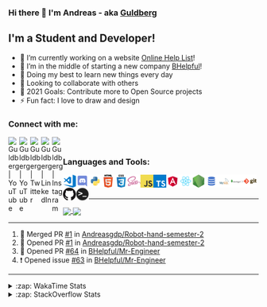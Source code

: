 ### Hi there 👋 I'm Andreas - aka [Guldberg][website]

## I'm a Student and Developer!

- 🔭 I’m currently working on a website [Online Help List][OHL]!
- 📑 I’m in the middle of starting a new company [BHelpful][BHelpful]!
- 🌱 Doing my best to learn new things every day
- 👯 Looking to collaborate with others
- 🥅 2021 Goals: Contribute more to Open Source projects
- ⚡ Fun fact: I love to draw and design

### Connect with me:

[<img align="left" alt="Guldberg | YouTube" width="22px" src="https://cdn.jsdelivr.net/npm/simple-icons@v3/icons/twitch.svg" />][website]
[<img align="left" alt="Guldberg | YouTube" width="22px" src="https://cdn.jsdelivr.net/npm/simple-icons@v3/icons/youtube.svg" />][youtube]
[<img align="left" alt="Guldberg | Twitter" width="22px" src="https://cdn.jsdelivr.net/npm/simple-icons@v3/icons/twitter.svg" />][twitter]
[<img align="left" alt="Guldberg | LinkedIn" width="22px" src="https://cdn.jsdelivr.net/npm/simple-icons@v3/icons/linkedin.svg" />][linkedin]
[<img align="left" alt="Guldberg | Instagram" width="22px" src="https://cdn.jsdelivr.net/npm/simple-icons@v3/icons/instagram.svg" />][instagram]

<br />

### Languages and Tools:

<img align="left" alt="Visual Studio Code" width="26px" src="https://raw.githubusercontent.com/github/explore/80688e429a7d4ef2fca1e82350fe8e3517d3494d/topics/visual-studio-code/visual-studio-code.png" />
<img align="left" alt="Node.js" width="26px" src="https://raw.githubusercontent.com/github/explore/80688e429a7d4ef2fca1e82350fe8e3517d3494d/topics/discord/discord.png" />
<img align="left" alt="HTML5" width="26px" src="https://raw.githubusercontent.com/github/explore/80688e429a7d4ef2fca1e82350fe8e3517d3494d/topics/python/python.png" />
<img align="left" alt="HTML5" width="26px" src="https://raw.githubusercontent.com/github/explore/80688e429a7d4ef2fca1e82350fe8e3517d3494d/topics/html/html.png" />
<img align="left" alt="CSS3" width="26px" src="https://raw.githubusercontent.com/github/explore/80688e429a7d4ef2fca1e82350fe8e3517d3494d/topics/css/css.png" />
<img align="left" alt="Sass" width="26px" src="https://raw.githubusercontent.com/github/explore/80688e429a7d4ef2fca1e82350fe8e3517d3494d/topics/sass/sass.png" />
<img align="left" alt="JavaScript" width="26px" src="https://raw.githubusercontent.com/github/explore/80688e429a7d4ef2fca1e82350fe8e3517d3494d/topics/javascript/javascript.png" />
<img align="left" alt="React" width="26px" src="https://raw.githubusercontent.com/github/explore/80688e429a7d4ef2fca1e82350fe8e3517d3494d/topics/typescript/typescript.png" />
<img align="left" alt="React" width="26px" src="https://raw.githubusercontent.com/github/explore/80688e429a7d4ef2fca1e82350fe8e3517d3494d/topics/angular/angular.png" />
<img align="left" alt="React" width="26px" src="https://raw.githubusercontent.com/github/explore/80688e429a7d4ef2fca1e82350fe8e3517d3494d/topics/react/react.png" />
<img align="left" alt="Node.js" width="26px" src="https://raw.githubusercontent.com/github/explore/80688e429a7d4ef2fca1e82350fe8e3517d3494d/topics/nodejs/nodejs.png" />
<img align="left" alt="SQL" width="26px" src="https://raw.githubusercontent.com/github/explore/80688e429a7d4ef2fca1e82350fe8e3517d3494d/topics/sql/sql.png" />
<img align="left" alt="MySQL" width="26px" src="https://raw.githubusercontent.com/github/explore/80688e429a7d4ef2fca1e82350fe8e3517d3494d/topics/mysql/mysql.png" />
<img align="left" alt="MongoDB" width="26px" src="https://raw.githubusercontent.com/github/explore/80688e429a7d4ef2fca1e82350fe8e3517d3494d/topics/mongodb/mongodb.png" />
<img align="left" alt="Git" width="26px" src="https://raw.githubusercontent.com/github/explore/80688e429a7d4ef2fca1e82350fe8e3517d3494d/topics/git/git.png" />
<img align="left" alt="GitHub" width="26px" src="https://raw.githubusercontent.com/github/explore/78df643247d429f6cc873026c0622819ad797942/topics/github/github.png" />
<img align="left" alt="Terminal" width="26px" src="https://raw.githubusercontent.com/github/explore/80688e429a7d4ef2fca1e82350fe8e3517d3494d/topics/terminal/terminal.png" />

<br />
<br />

---

<a href="">
  <img width="55% height="100px" align="center" src="https://github-readme-stats.vercel.app/api?username=Andreasgdp&show_icons=true&count_private=true" />
</a>
<a href="">
  <img width="44.5% height="100px" align="center" src="https://github-readme-stats.vercel.app/api/top-langs/?username=Andreasgdp&layout=compact" />
</a>

<br />

---

<!--START_SECTION:activity-->
1. 🎉 Merged PR [#1](https://github.com/Andreasgdp/Robot-hand-semester-2/pull/1) in [Andreasgdp/Robot-hand-semester-2](https://github.com/Andreasgdp/Robot-hand-semester-2)
2. 💪 Opened PR [#1](https://github.com/Andreasgdp/Robot-hand-semester-2/pull/1) in [Andreasgdp/Robot-hand-semester-2](https://github.com/Andreasgdp/Robot-hand-semester-2)
3. 💪 Opened PR [#64](https://github.com/BHelpful/Mr-Engineer/pull/64) in [BHelpful/Mr-Engineer](https://github.com/BHelpful/Mr-Engineer)
4. ❗️ Opened issue [#63](https://github.com/BHelpful/Mr-Engineer/issues/63) in [BHelpful/Mr-Engineer](https://github.com/BHelpful/Mr-Engineer)
<!--END_SECTION:activity-->
---

<details>
  <summary>:zap: WakaTime Stats</summary>

<br />

<!--START_SECTION:waka-->
![Profile Views](http://img.shields.io/badge/Profile%20Views-0-blue)

**I'm an Early 🐤** 

```text
🌞 Morning    160 commits    ██████░░░░░░░░░░░░░░░░░░░   24.73% 
🌆 Daytime    271 commits    ██████████░░░░░░░░░░░░░░░   41.89% 
🌃 Evening    203 commits    ███████░░░░░░░░░░░░░░░░░░   31.38% 
🌙 Night      13 commits     ░░░░░░░░░░░░░░░░░░░░░░░░░   2.01%

```
📅 **I'm Most Productive on Monday** 

```text
Monday       122 commits    ████░░░░░░░░░░░░░░░░░░░░░   18.86% 
Tuesday      90 commits     ███░░░░░░░░░░░░░░░░░░░░░░   13.91% 
Wednesday    89 commits     ███░░░░░░░░░░░░░░░░░░░░░░   13.76% 
Thursday     71 commits     ██░░░░░░░░░░░░░░░░░░░░░░░   10.97% 
Friday       88 commits     ███░░░░░░░░░░░░░░░░░░░░░░   13.6% 
Saturday     77 commits     ███░░░░░░░░░░░░░░░░░░░░░░   11.9% 
Sunday       110 commits    ████░░░░░░░░░░░░░░░░░░░░░   17.0%

```


📊 **This Week I Spent My Time On** 

```text
⌚︎ Time Zone: Europe/Copenhagen

💬 Programming Languages: 
C++                      10 hrs              █████████████████░░░░░░░░   69.26% 
HTML                     1 hr 31 mins        ██░░░░░░░░░░░░░░░░░░░░░░░   10.61% 
C                        1 hr 13 mins        ██░░░░░░░░░░░░░░░░░░░░░░░   8.45% 
JSON                     33 mins             █░░░░░░░░░░░░░░░░░░░░░░░░   3.92% 
Python                   28 mins             ░░░░░░░░░░░░░░░░░░░░░░░░░   3.25%

🔥 Editors: 
VS Code                  14 hrs 26 mins      █████████████████████████   100.0%

🐱‍💻 Projects: 
Cpp-2.-semester          11 hrs 51 mins      ████████████████████░░░░░   82.09% 
online-help-list         2 hrs 29 mins       ████░░░░░░░░░░░░░░░░░░░░░   17.19% 
Unknown Project          3 mins              ░░░░░░░░░░░░░░░░░░░░░░░░░   0.4% 
test                     2 mins              ░░░░░░░░░░░░░░░░░░░░░░░░░   0.31%

💻 Operating System: 
Windows                  14 hrs 26 mins      █████████████████████████   100.0%

```

**I Mostly Code in Python** 

```text
Python                   9 repos             █████████░░░░░░░░░░░░░░░░   39.13% 
HTML                     4 repos             ████░░░░░░░░░░░░░░░░░░░░░   17.39% 
Batchfile                2 repos             ██░░░░░░░░░░░░░░░░░░░░░░░   8.7% 
Standard ML              2 repos             ██░░░░░░░░░░░░░░░░░░░░░░░   8.7% 
JavaScript               1 repo              █░░░░░░░░░░░░░░░░░░░░░░░░   4.35%

```



<!--END_SECTION:waka-->


</details>

<details>
  <summary>:zap: StackOverflow Stats</summary>
  
  <br />
  
  [![Andreas G.D Petersen StackOverflow](https://github-readme-stackoverflow.vercel.app/?userID=11050308)](https://stackoverflow.com/users/11050308/andreas-g-d-petersen)


</details>

<br />


[website]: https://www.twitch.tv/guldberglive
[twitter]: https://twitter.com/Guldberg20
[youtube]: https://www.youtube.com/channel/UCjROH9WQistOlH2shyvFmyw
[instagram]: https://www.instagram.com/andreasgdp/
[linkedin]: https://www.linkedin.com/in/andreas-g-d-petersen-11707518b/
[OHL]: https://ohl.bhelpful.net/
[BHelpful]: https://github.com/BHelpful
